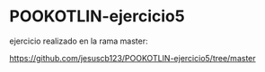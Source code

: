 # POOKOTLIN-ejercicio5

ejercicio realizado en la rama master:

https://github.com/jesuscb123/POOKOTLIN-ejercicio5/tree/master
